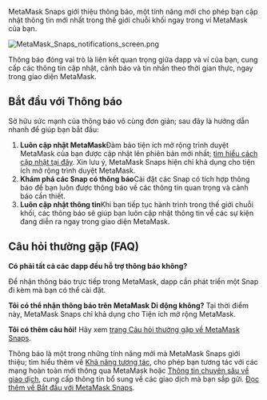 MetaMask Snaps giới thiệu thông báo, một tính năng mới cho phép bạn cập nhật thông tin mới nhất trong thế giới chuỗi khối ngay trong ví MetaMask của bạn.


![MetaMask_Snaps_notifications_screen.png](https://support.metamask.io/hc/article_attachments/18407057098267)


Thông báo đóng vai trò là liên kết quan trọng giữa dapp và ví của bạn, cung cấp các thông tin cập nhật, cảnh báo và tin nhắn theo thời gian thực, ngay trong giao diện MetaMask.


Bắt đầu với Thông báo
---------------------


Sở hữu sức mạnh của thông báo vô cùng đơn giản; sau đây là hướng dẫn nhanh để giúp bạn bắt đầu:


1. **Luôn cập nhật MetaMask**Đảm bảo tiện ích mở rộng trình duyệt MetaMask của bạn được cập nhật lên phiên bản mới nhất; [tìm hiểu cách cập nhật tại đây](https://support.metamask.io/hc/en-us/articles/360060268452-How-to-update-the-version-of-MetaMask). Xin lưu ý, MetaMask Snaps hiện chỉ khả dụng cho tiện ích mở rộng trình duyệt MetaMask.
2. **Khám phá các Snap có thông báo**Cài đặt các Snap có tích hợp thông báo để bạn luôn được thông báo về các thông tin quan trọng và cảnh báo cần thiết.
3. **Luôn cập nhật thông tin**Khi bạn tiếp tục hành trình trong thế giới chuỗi khối, các thông báo sẽ giúp bạn luôn cập nhật thông tin về các sự kiện đang diễn ra ngay trong giao diện MetaMask.


Câu hỏi thường gặp (FAQ)
------------------------




**Có phải tất cả các dapp đều hỗ trợ thông báo không?**

Để nhận thông báo trực tiếp trong MetaMask, dapp cần phát triển một Snap đi kèm mà bạn có thể cài đặt.





**Tôi có thể nhận thông báo trên MetaMask Di động không?**
Tại thời điểm này, MetaMask Snaps chỉ khả dụng cho Tiện ích mở rộng MetaMask.


**Tôi có thêm câu hỏi!**
Hãy xem [trang Câu hỏi thường gặp về MetaMask Snaps](https://support.metamask.io/hc/en-us/articles/18245938714395).


Thông báo là một trong những tính năng mới mà MetaMask Snaps giới thiệu; tìm hiểu thêm về [Khả năng tương tác](https://support.metamask.io/hc/en-us/articles/18376977618843), cho phép bạn tương tác với các mạng hoàn toàn mới thông qua MetaMask hoặc [Thông tin chuyên sâu về giao dịch](https://support.metamask.io/hc/en-us/articles/18377011111579), cung cấp thông tin bổ sung về các giao dịch mà bạn sắp gửi. [Đọc thêm về Bắt đầu với MetaMask Snaps](https://support.metamask.io/hc/en-us/articles/18377120661019).


